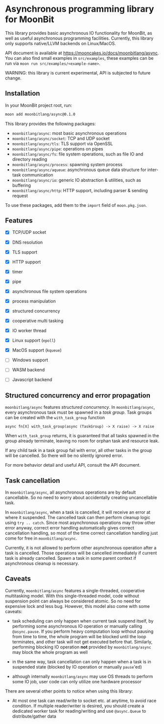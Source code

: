 # Asynchronous programming library for MoonBit

This library provides basic asynchronous IO functionality for MoonBit,
as well as useful asynchronous programming facilities.
Currently, this library only supports native/LLVM backends on Linux/MacOS.

API document is available at <https://mooncakes.io/docs/moonbitlang/async>.
You can also find small examples in `src/examples`,
these examples can be run via `moon run src/examples/<example-name>`.

WARNING: this library is current experimental, API is subjected to future change.

## Installation
In your MoonBit project root, run:
```bash
moon add moonbitlang/async@0.1.0
```
This library provides the following packages:

- `moonbitlang/async`: most basic asynchronous operations
- `moonbitlang/async/socket`: TCP and UDP socket
- `moonbitlang/async/tls`: TLS support via OpenSSL
- `moonbitlang/async/pipe`: operations on pipes
- `moonbitlang/async/fs`: file system operations, such as file IO and directory reading
- `moonbitlang/async/process`: spawning system process
- `moonbitlang/async/aqueue`: asynchronous queue data structure for inter-task communication
- `moonbitlang/async/io`: generic IO abstraction & utilities, such as buffering
- `moonbitlang/async/http`: HTTP support, including parser & sending request

To use these packages, add them to the `import` field of `moon.pkg.json`.

## Features

- [X] TCP/UDP socket
- [X] DNS resolution
- [X] TLS support
- [X] HTTP support
- [X] timer
- [X] pipe
- [X] asynchronous file system operations
- [X] process manipulation
- [X] structured concurrency
- [X] cooperative multi tasking
- [X] IO worker thread
- [X] Linux support (`epoll`)
- [X] MacOS support (`kqueue`)
- [ ] Windows support
- [ ] WASM backend
- [ ] Javascript backend


## Structured concurrency and error propagation
`moonbitlang/async` features *structured concurrency*.
In `moonbitlang/async`, every asynchronous task must be spawned in a *task group*.
Task groups can be created with the `with_task_group` function

```moonbit
async fn[X] with_task_group(async (TaskGroup) -> X raise) -> X raise
```

When `with_task_group` returns,
it is guaranteed that all tasks spawned in the group already terminate,
leaving no room for orphan task and resource leak.

If any child task in a task group fail with error,
all other tasks in the group will be cancelled.
So there will be no silently ignored error.

For more behavior detail and useful API, consult the API document.

## Task cancellation
In `moonbitlang/async`, all asynchronous operations are by default cancellable.
So no need to worry about accidentally creating uncancellable task.

In `moonbitlang/async`, when a task is cancelled,
it will receive an error at where it suspended.
The cancelled task can then perform cleanup logic using `try .. catch`.
Since most asynchronous operations may throw other error anyway,
correct error handling automatically gives correct cancellation handling,
so most of the time correct cancellation handling just come for free in `moonbitlang/async`.

Currently, it is not allowed to perform other asynchronous operation after a task is cancelled.
Those operations will be cancelled immediately if current task is already cancelled.
Spawn a task in some parent context if asynchronous cleanup is necessary.

## Caveats

Currently, `moonbitlang/async` features a single-threaded, cooperative multitasking model.
With this single-threaded model,
code without suspension point can always be considered atomic.
So no need for expensive lock and less bug.
However, this model also come with some caveats:

- task scheduling can only happen when current task suspend itself,
by performing some asynchronous IO operation or manually calling `@async.pause`.
If you perform heavy computation loop without pausing from time to time,
the whole program will be blocked until the loop terminates,
and other task will not get executed before that.
Similarly, performing blocking IO operation **not** provided by `moonbitlang/async`
may block the whole program as well

- in the same way, task cancellation can only happen when a task is in suspended state
(blocked by IO operation or manually `pause`'ed)

- although internally `moonbitlang/async` may use OS threads to perform some IO job,
user code can only utilize one hardware processor

There are several other points to notice when using this library:

- At most one task can read/write to socket etc. at anytime, to avoid race condition.
If multiple reader/writer is desired,
you should create a dedicated worker task for reading/writing
and use `@async.Queue` to distribute/gather data

